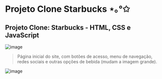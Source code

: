 # Projeto Clone Starbucks ⋆｡°✩

## Projeto Clone: Starbucks - HTML, CSS e JavaScript 

![image](https://github.com/user-attachments/assets/30f2a453-0521-4436-9ec9-5afdc145db0a)
> Página inicial do site, com botões de acesso, menu de navegação, redes sociais e outras opções de bebida (mudam a imagem grande).
<img alt="image" src="https://github.com/user-attachments/assets/e7ea6662-996f-4d8d-aa76-2cf710fc3ec3">

 
